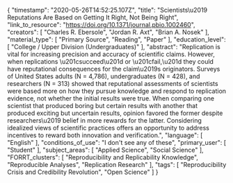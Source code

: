 {
    "timestamp": "2020-05-26T14:52:25.107Z",
    "title": "Scientists\u2019 Reputations Are Based on Getting It Right, Not Being Right",
    "link_to_resource": "https://doi.org/10.1371/journal.pbio.1002460",
    "creators": [
        "Charles R. Ebersole",
        "Jordan R. Axt",
        "Brian A. Nosek"
    ],
    "material_type": [
        "Primary Source",
        "Reading",
        "Paper"
    ],
    "education_level": [
        "College / Upper Division (Undergraduates)"
    ],
    "abstract": "Replication is vital for increasing precision and accuracy of scientific claims. However, when replications \u201csucceed\u201d or \u201cfail,\u201d they could have reputational consequences for the claim\u2019s originators. Surveys of United States adults (N = 4,786), undergraduates (N = 428), and researchers (N = 313) showed that reputational assessments of scientists were based more on how they pursue knowledge and respond to replication evidence, not whether the initial results were true. When comparing one scientist that produced boring but certain results with another that produced exciting but uncertain results, opinion favored the former despite researchers\u2019 belief in more rewards for the latter. Considering idealized views of scientific practices offers an opportunity to address incentives to reward both innovation and verification.",
    "language": [
        "English"
    ],
    "conditions_of_use": "I don't see any of these",
    "primary_user": [
        "Student"
    ],
    "subject_areas": [
        "Applied Science",
        "Social Science"
    ],
    "FORRT_clusters": [
        "Reproducibility and Replicability Knowledge",
        "Reproducible Analyses",
        "Replication Research"
    ],
    "tags": [
        "Reproducibility Crisis and Credibility Revolution",
        "Open Science"
    ]
}
